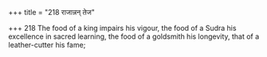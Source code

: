 +++
title = "218 राजान्नन् तेज"

+++
218	The food of a king impairs his vigour, the food of a Sudra his excellence in sacred learning, the food of a goldsmith his longevity, that of a leather-cutter his fame;